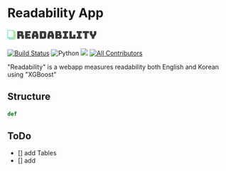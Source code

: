 # Readability App

<img src="readability_app/static/readability_icon.png">


[![Build Status](https://app.travis-ci.com/Klassikcat/readability_webapp.svg?branch=master)](https://app.travis-ci.com/Klassikcat/readability_webapp)
![Python](https://img.shields.io/badge/python-3.x-blue.svg)
[![](https://img.shields.io/gitter/room/dimascio-oss/community?color=%23eb205a)](https://gitter.im/cdimascio-oss/community) [![All Contributors](https://img.shields.io/badge/all_contributors-1-orange.svg?style=flat-square)](#contributors-)

"Readability" is a webapp measures readability both English and Korean using "XGBoost"

## Structure
```python
def
```

## ToDo
- [] add Tables
- [] add 